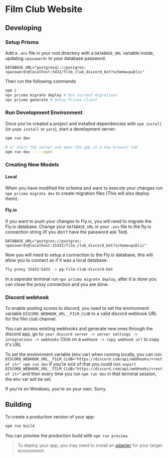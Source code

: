 # Film Club Website

## Developing
### Setup Prisma

Add a `.env` file in your root directory with a `DATABASE_URL` variable inside, updating `<password>` to your database password.
```
DATABASE_URL="postgresql://postgres:<password>@localhost:5432/film_club_discord_bot?schema=public"
```

Then run the following commands
```bash
npm i
npx prisma migrate deploy # Run current migrations
npx prisma generate # Setup Prisma client
```


### Run Development Environment
Once you've created a project and installed dependencies with `npm install` (or `pnpm install` or `yarn`), start a development server:

```bash
npm run dev

# or start the server and open the app in a new browser tab
npm run dev -- --open
```

### Creating New Models
#### Local
When you have modified the schema and want to execute your changes run `npm prisma migrate dev` to create migration files (This will also deploy them).

#### Fly.io
If you want to push your changes to Fly.io, you will need to migrate the Fly.io database.
Change your `DATABASE_URL` in your `.env` file to the fly.io connection string (If you don't have the password ask Ted).
```
DATABASE_URL="postgres://postgres:<password>@localhost:15432/film_club_discord_bot?schema=public"
```

Now you will need to setup a connection to the Fly.io database, this will allow you to connect as if it was a local database.
```bash
fly proxy 15432:5432 -a pg-film-club-discord-bot
```

In a seperate terminal run `npx prisma migrate deploy`, after it is done you can close the proxy connection and you are done.

### Discord webhook
To enable posting scores to discord, you need to set the environment variable
`DISCORD_WEBHOOK_URL__FILM_CLUB` to a valid discord webhook URL for the film club channel.

You can access existing webhooks and generate new ones through the discord app, go to:
`your discord server -> server settings -> integrations -> webhooks`
Click on a `webhook -> copy webhook url` to copy it's URL

To set the environment variable (env var) when running locally, you can run:
`DISCORD_WEBHOOK_URL__FILM_CLUB="https://discord.com/api/webhooks/<rest of it>" npm run dev`
If you're sick of that you could run:
`export DISCORD_WEBHOOK_URL__FILM_CLUB="https://discord.com/api/webhooks/<rest of it>"`
and then every time you run `npm run dev` in that terminal session, the env var will be set.

If you're on Windows, you're on your own. Sorry.


## Building

To create a production version of your app:

```bash
npm run build
```

You can preview the production build with `npm run preview`.

> To deploy your app, you may need to install an [adapter](https://kit.svelte.dev/docs/adapters) for your target environment.
